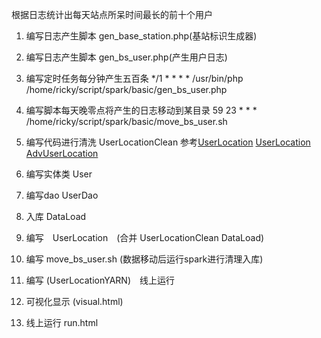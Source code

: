 根据日志统计出每天站点所呆时间最长的前十个用户

1. 编写日志产生脚本 gen_base_station.php(基站标识生成器)

2. 编写日志产生脚本 gen_bs_user.php(产生用户日志)

3. 编写定时任务每分钟产生五百条
*/1 * * * *  /usr/bin/php /home/ricky/script/spark/basic/gen_bs_user.php

4. 编写脚本每天晚零点将产生的日志移动到某目录
59 23 * * *  /home/ricky/script/spark/basic/move_bs_user.sh

5. 编写代码进行清洗 UserLocationClean
参考[UserLocation](https://github.com/pengfen/spark-learn/blob/master/src/main/scala/spark/basic/UserLocation.scala)
[UserLocation](https://github.com/pengfen/spark-learn/blob/master/src/main/scala/spark/rdd/UserLocation.scala)
[AdvUserLocation](https://github.com/pengfen/spark-learn/blob/master/src/main/scala/spark/rdd/AdvUserLocation.scala)

6. 编写实体类 User

7. 编写dao UserDao

8. 入库 DataLoad

9. 编写　UserLocation　(合并 UserLocationClean DataLoad)

10. 编写 move_bs_user.sh (数据移动后运行spark进行清理入库)

11. 编写 (UserLocationYARN)　线上运行

12. 可视化显示 (visual.html)

13. 线上运行 run.html